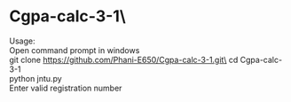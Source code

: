 # Cgpa-calc-3-1\
Usage:\
Open command prompt in windows\
git clone https://github.com/Phani-E650/Cgpa-calc-3-1.git\
cd Cgpa-calc-3-1\
python jntu.py\
Enter valid registration number
